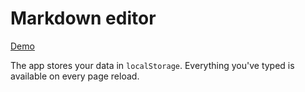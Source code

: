 # Markdown editor

[Demo](http://matreshkajs.github.io/matreshka-examples-and-tutorials/markdown-editor/)

The app stores your data in ``localStorage``. Everything you've typed is available on every page reload.
